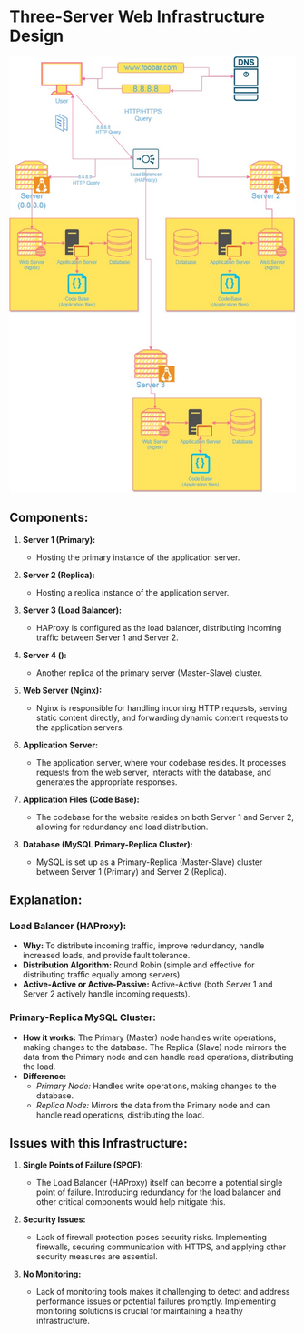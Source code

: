 # Three-Server Web Infrastructure Design
![1-distributed_web_infrastructure](1-distributed_web_infrastructure.jpg)
## Components:

1. **Server 1 (Primary):**
   - Hosting the primary instance of the application server.

2. **Server 2 (Replica):**
   - Hosting a replica instance of the application server.

3. **Server 3 (Load Balancer):**
   - HAProxy is configured as the load balancer, distributing incoming traffic between Server 1 and Server 2.

4. **Server 4 ():**
   - Another replica of the primary server (Master-Slave) cluster.

5. **Web Server (Nginx):**
   - Nginx is responsible for handling incoming HTTP requests, serving static content directly, and forwarding dynamic content requests to the application servers.

6. **Application Server:**
   - The application server, where your codebase resides. It processes requests from the web server, interacts with the database, and generates the appropriate responses.

7. **Application Files (Code Base):**
   - The codebase for the website resides on both Server 1 and Server 2, allowing for redundancy and load distribution.

8. **Database (MySQL Primary-Replica Cluster):**
   - MySQL is set up as a Primary-Replica (Master-Slave) cluster between Server 1 (Primary) and Server 2 (Replica).

## Explanation:

### Load Balancer (HAProxy):

- **Why:** To distribute incoming traffic, improve redundancy, handle increased loads, and provide fault tolerance.
- **Distribution Algorithm:** Round Robin (simple and effective for distributing traffic equally among servers).
- **Active-Active or Active-Passive:** Active-Active (both Server 1 and Server 2 actively handle incoming requests).

### Primary-Replica MySQL Cluster:

- **How it works:** The Primary (Master) node handles write operations, making changes to the database. The Replica (Slave) node mirrors the data from the Primary node and can handle read operations, distributing the load.
- **Difference:**
  - *Primary Node:* Handles write operations, making changes to the database.
  - *Replica Node:* Mirrors the data from the Primary node and can handle read operations, distributing the load.

## Issues with this Infrastructure:

1. **Single Points of Failure (SPOF):**
   - The Load Balancer (HAProxy) itself can become a potential single point of failure. Introducing redundancy for the load balancer and other critical components would help mitigate this.

2. **Security Issues:**
   - Lack of firewall protection poses security risks. Implementing firewalls, securing communication with HTTPS, and applying other security measures are essential.

3. **No Monitoring:**
   - Lack of monitoring tools makes it challenging to detect and address performance issues or potential failures promptly. Implementing monitoring solutions is crucial for maintaining a healthy infrastructure.
